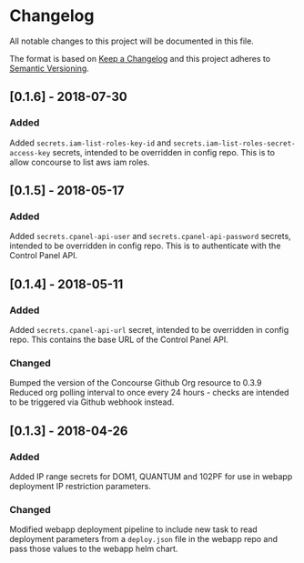 # Changelog
All notable changes to this project will be documented in this file.

The format is based on [Keep a Changelog](http://keepachangelog.com/en/1.0.0/)
and this project adheres to [Semantic Versioning](http://semver.org/spec/v2.0.0.html).


## [0.1.6] - 2018-07-30
### Added
Added `secrets.iam-list-roles-key-id` and `secrets.iam-list-roles-secret-access-key` secrets, intended to be overridden in config repo.
This is to allow concourse to list aws iam roles.

## [0.1.5] - 2018-05-17
### Added
Added `secrets.cpanel-api-user` and `secrets.cpanel-api-password` secrets, intended to be overridden in config repo.
This is to authenticate with the Control Panel API.


## [0.1.4] - 2018-05-11
### Added
Added `secrets.cpanel-api-url` secret, intended to be overridden in config repo.
This contains the base URL of the Control Panel API.

### Changed
Bumped the version of the Concourse Github Org resource to 0.3.9
Reduced org polling interval to once every 24 hours - checks are intended to be
triggered via Github webhook instead.


## [0.1.3] - 2018-04-26
### Added
Added IP range secrets for DOM1, QUANTUM and 102PF for use in webapp
deployment IP restriction parameters.

### Changed
Modified webapp deployment pipeline to include new task to read deployment
parameters from a `deploy.json` file in the webapp repo and pass those values to
the webapp helm chart.
